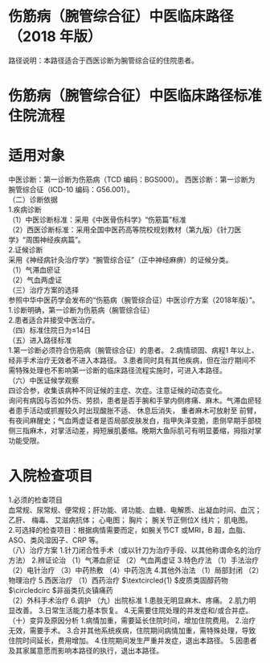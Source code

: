 # 伤筋病（腕管综合征）中医临床路径 （2018 年版）  
路径说明：本路径适合于西医诊断为腕管综合征的住院患者。  
# 伤筋病（腕管综合征）中医临床路径标准住院流程  
# 适用对象  
中医诊断：第一诊断为伤筋病（TCD 编码：BGS000）。 西医诊断：第一诊断为腕管综合征（ICD-10 编码：G56.001）。  
（二）诊断依据  
1.疾病诊断  
（1）中医诊断标准：采用《中医骨伤科学》“伤筋篇”标准  
（2）西医诊断标准：采用全国中医药高等院校规划教材（第九版）《针刀医学》“周围神经疾病篇”。  
2.证候诊断  
采用《神经病针灸治疗学》“腕管综合征”（正中神经麻痹）的证候分类。  
（1）气滞血瘀证  
（2）气血两虚证  
（三）治疗方案的选择  
参照中华中医药学会发布的“伤筋病（腕管综合征）中医诊疗方案（2018年版）”。  
1.诊断明确，第一诊断为伤筋病（腕管综合征）  
2.患者适合并接受中医治疗。  
（四）标准住院日为≤14日  
（五）进入路径标准  
1.第一诊断必须符合伤筋病（腕管综合征）的患者。 2.病情顽固、病程1 年以上、经非手术治疗无效者不进入本路径。 3.患者同时具有其他疾病，但在治疗期间不需特殊处理也不影响第一诊断的临床路径流程实施时，可进入本路径。  
（六）中医证候学观察  
四诊合参，收集该病种不同证候的主症、次症。注意证候的动态变化。  
询问有病因与否如外伤、劳损，患者是否手腕和手掌内侧疼痛、麻木。气滞血瘀轻者患手活动或抓握较久时出现酸胀不适、 休息后消失， 重者麻木可放射至 前臂，有夜间麻醒史；气血两虚证者是否局部皮肤发白，指甲失泽变脆，患侧早期手部桡侧三指麻木，对掌活动差，拇短展肌萎缩。晚期大鱼际肌可有明显萎缩，拇指对掌功能受限。  
# 入院检查项目  
1.必须的检查项目  
血常规、尿常规、便常规；肝功能、肾功能、血糖、电解质、出凝血时间、血沉； 乙肝、 梅毒、 艾滋病抗体； 心电图； 胸片； 腕关节正侧位X 线片； 肌电图。  
2.可选择的检查项目：根据病情需要而定，如腕关节CT 或MRI，B 超，血脂、ASO、类风湿因子、CRP 等。  
（八）治疗方案 1.针刀闭合性手术（或以针刀为治疗手段、以其他称谓命名的治疗方法） 2.辨证论治 （1）气滞血瘀证 （2）气血两虚证 3.特色疗法 （1）手法治疗 （2）电针治疗 （3）中药热敷 （4）中药泡洗 4.其他外治法 （1）局部封闭 （2）物理治疗 5.西医治疗  （1）西药治疗 $\textcircled{1} $皮质类固醇药物  
$\circledcirc $非甾类抗炎镇痛药  
（2）外科手术治疗 6.调护  （九）出院标准 1.患肢无明显麻木、疼痛。 2.肌力明显改善。  3.日常生活能力基本恢复。 4.无需要住院处理的并发症和/或合并症。 （十）变异及原因分析 1.病情加重，需要延长住院时间，增加住院费用。 2.治疗无效，需要手术。 3.合并其他系统疾病，住院期间病情加重，需特殊处理，导致住院时间延长，费用增加。 4.住院期间发生严重并发症，退出本路径。 5.因患者及其家属意愿而影响本路径的执行，退出本路径。  
